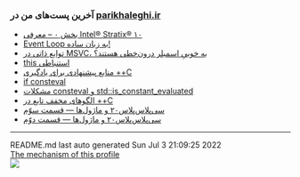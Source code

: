 ### آخرین پست‌های من در [parikhaleghi.ir](https://parikhaleghi.ir)
- [بخش ۰ – معرفی Intel® Stratix® ۱۰](https://parikhaleghi.ir/2022/05/30/0-intel-stratix-10/)
- [Event Loop به زبان ساده!](https://parikhaleghi.ir/2022/05/16/basic-event-loop/)
- [توابع ذاتی در MSVC، به خوبیِ اسمبلر درون‌خطی هستند؟](https://parikhaleghi.ir/2022/04/12/intrinsics/)
- [this استنباطی](https://parikhaleghi.ir/2022/04/06/deducing-this/)
- [منابع پیشنهادی برای یادگیری ++C](https://parikhaleghi.ir/2022/03/13/cc-resources/)
- [if consteval](https://parikhaleghi.ir/2022/02/25/if-consteval/)
- [مشکلات consteval و std::is_constant_evaluated](https://parikhaleghi.ir/2022/02/21/cc-consteval/)
- [الگوهای مخفف تابع در ++C](https://parikhaleghi.ir/2022/02/20/cc-abbreviated-function-templates/)
- [سی‌پلاس‌پلاس۲۰ و ماژول‌ها — قسمت سوّم](https://parikhaleghi.ir/2022/02/15/cc-modules-part-3/)
- [سی‌پلاس‌پلاس۲۰ و ماژول‌ها — قسمت دوّم](https://parikhaleghi.ir/2022/02/15/cc-modules-part-2/)<div align="right">
<hr>
</div>
<div align="left">
README.md last auto generated Sun Jul  3 21:09:25 2022
<br>
<a href="https://parikhaleghi.ir" target="_blank">The mechanism of this profile</a>
</div>
<div align="left">
<a href="https://github.com/PariKhaleghi/PariKhaleghi/actions/workflows/cron.yml"><img src="https://github.com/PariKhaleghi/PariKhaleghi/actions/workflows/cron.yml/badge.svg"></a>
</div>
